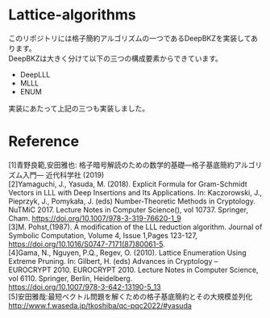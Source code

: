 # Lattice-algorithms


このリポジトリには格子簡約アルゴリズムの一つであるDeepBKZを実装してあります。  
DeepBKZは大きく分けて以下の三つの構成要素からできています。

- DeepLLL
- MLLL
- ENUM  

実装にあたって上記の三つも実装しました。

# Reference
[1]青野良範,安田雅也: 格子暗号解読のための数学的基礎―格子基底簡約アルゴリズム入門― 近代科学社 (2019)  
[2]Yamaguchi, J., Yasuda, M. (2018). Explicit Formula for Gram-Schmidt Vectors in LLL with Deep Insertions and Its Applications. In: Kaczorowski, J., Pieprzyk, J., Pomykała, J. (eds) Number-Theoretic Methods in Cryptology. NuTMiC 2017. Lecture Notes in Computer Science(), vol 10737. Springer, Cham. https://doi.org/10.1007/978-3-319-76620-1_9  
[3]M. Pohst,(1987). A modification of the LLL reduction algorithm. Journal of Symbolic Computation, Volume 4, Issue 1,Pages 123-127,  
https://doi.org/10.1016/S0747-7171(87)80061-5.  
[4]Gama, N., Nguyen, P.Q., Regev, O. (2010). Lattice Enumeration Using Extreme Pruning. In: Gilbert, H. (eds) Advances in Cryptology – EUROCRYPT 2010. EUROCRYPT 2010. Lecture Notes in Computer Science, vol 6110. Springer, Berlin, Heidelberg.   
https://doi.org/10.1007/978-3-642-13190-5_13  
[5]安田雅哉:最短ベクトル問題を解くための格子基底簡約とその大規模並列化  
http://www.f.waseda.jp/tkoshiba/qc-pqc2022/#yasuda
